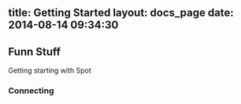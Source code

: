title: Getting Started
layout: docs_page
date: 2014-08-14 09:34:30
---

## Funn Stuff
Getting starting with Spot

### Connecting
